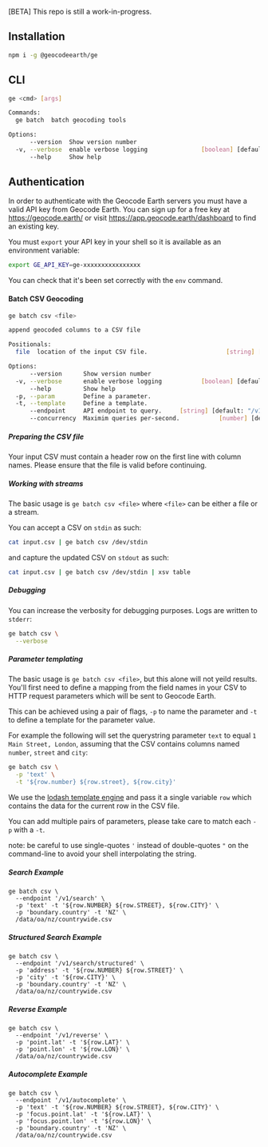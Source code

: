 [BETA] This repo is still a work-in-progress.

## Installation

```bash
npm i -g @geocodeearth/ge
```

## CLI

```bash
ge <cmd> [args]

Commands:
  ge batch  batch geocoding tools

Options:
      --version  Show version number                                   [boolean]
  -v, --verbose  enable verbose logging               [boolean] [default: false]
      --help     Show help                                             [boolean]
```

## Authentication

In order to authenticate with the Geocode Earth servers you must have a valid API key from Geocode Earth.
You can sign up for a free key at https://geocode.earth/ or visit https://app.geocode.earth/dashboard to find an existing key.

You must `export` your API key in your shell so it is available as an environment variable:

```bash
export GE_API_KEY=ge-xxxxxxxxxxxxxxxx
```

You can check that it's been set correctly with the `env` command.

#### Batch CSV Geocoding

```bash
ge batch csv <file>

append geocoded columns to a CSV file

Positionals:
  file  location of the input CSV file.                      [string] [required]

Options:
      --version      Show version number                               [boolean]
  -v, --verbose      enable verbose logging           [boolean] [default: false]
      --help         Show help                                         [boolean]
  -p, --param        Define a parameter.                                [string]
  -t, --template     Define a template.                                 [string]
      --endpoint     API endpoint to query.     [string] [default: "/v1/search"]
      --concurrency  Maximim queries per-second.           [number] [default: 5]
```

##### Preparing the CSV file

Your input CSV must contain a header row on the first line with column names.
Please ensure that the file is valid before continuing.

##### Working with streams

The basic usage is `ge batch csv <file>` where `<file>` can be either a file or a stream.

You can accept a CSV on `stdin` as such:

```bash
cat input.csv | ge batch csv /dev/stdin
```

and capture the updated CSV on `stdout` as such:

```bash
cat input.csv | ge batch csv /dev/stdin | xsv table
```

##### Debugging

You can increase the verbosity for debugging purposes.
Logs are written to `stderr`:

```bash
ge batch csv \
  --verbose
```

##### Parameter templating

The basic usage is `ge batch csv <file>`, but this alone will not yeild results.
You'll first need to define a mapping from the field names in your CSV to HTTP request parameters which will be sent to Geocode Earth.

This can be achieved using a pair of flags, `-p` to name the parameter and `-t` to define a template for the parameter value.

For example the following will set the querystring parameter `text` to equal `1 Main Street, London`, assuming that the CSV contains columns named `number`, `street` and `city`:

```bash
ge batch csv \
  -p 'text' \
  -t '${row.number} ${row.street}, ${row.city}'
```

We use the [lodash template engine](https://lodash.com/docs/4.17.15#template) and pass it a single variable `row` which contains the data for the current row in the CSV file.

You can add multiple pairs of parameters, please take care to match each `-p` with a `-t`.

note: be careful to use single-quotes `'` instead of double-quotes `"` on the command-line to avoid your shell interpolating the string.

##### Search Example

```batch
ge batch csv \
  --endpoint '/v1/search' \
  -p 'text' -t '${row.NUMBER} ${row.STREET}, ${row.CITY}' \
  -p 'boundary.country' -t 'NZ' \
  /data/oa/nz/countrywide.csv
```

##### Structured Search Example

```batch
ge batch csv \
  --endpoint '/v1/search/structured' \
  -p 'address' -t '${row.NUMBER} ${row.STREET}' \
  -p 'city' -t '${row.CITY}' \
  -p 'boundary.country' -t 'NZ' \
  /data/oa/nz/countrywide.csv
```

##### Reverse Example

```batch
ge batch csv \
  --endpoint '/v1/reverse' \
  -p 'point.lat' -t '${row.LAT}' \
  -p 'point.lon' -t '${row.LON}' \
  /data/oa/nz/countrywide.csv
```

##### Autocomplete Example

```batch
ge batch csv \
  --endpoint '/v1/autocomplete' \
  -p 'text' -t '${row.NUMBER} ${row.STREET}, ${row.CITY}' \
  -p 'focus.point.lat' -t '${row.LAT}' \
  -p 'focus.point.lon' -t '${row.LON}' \
  -p 'boundary.country' -t 'NZ' \
  /data/oa/nz/countrywide.csv
```
